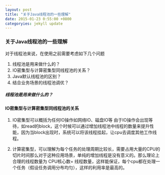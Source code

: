 ```yaml
---
layout: post
title: "关于Java线程池的一些理解"
date: 2015-01-23 0:55:00 +0800
categoryies: jekyll update
---
```


### 关于Java线程池的一些理解

对于线程池来说，在使用之前需要考虑如下几个问题

1. 线程池是用来做什么的？
2. IO密集型与计算密集型同线程池的关系？
3. Java默认线程池的区别？
4. 结合业务场景的线程池调优？


##### 线程池是用来做什么的？

#### IO密集型与计算密集型同线程池的关系

1. IO密集型可以概括为任何IO操作如网络IO、磁盘IO等
    由于IO操作会出现等待，如read的block，这个时候可以通过增加线程池中线程的数量来提升性能，因为当block出现时，系统可以将该线程挂起，让cpu去调度其他工作线程。

2. 计算密集型，可以理解为每个任务的处理周期比较长，需要占用大量的CPU的切片时间那么对于这种应用场景，单纯的增加线程是没有意义的。那么理论上合理的线程数量为 CPU核心数= 线程数量，这样能保证，每个cpu都在处理一个任务（假设任务调用分布均匀），这样的利用率是最高的。

